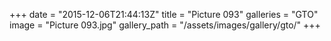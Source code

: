 +++
date = "2015-12-06T21:44:13Z"
title = "Picture 093"
galleries = "GTO"
image = "Picture 093.jpg"
gallery_path = "/assets/images/gallery/gto/"
+++
